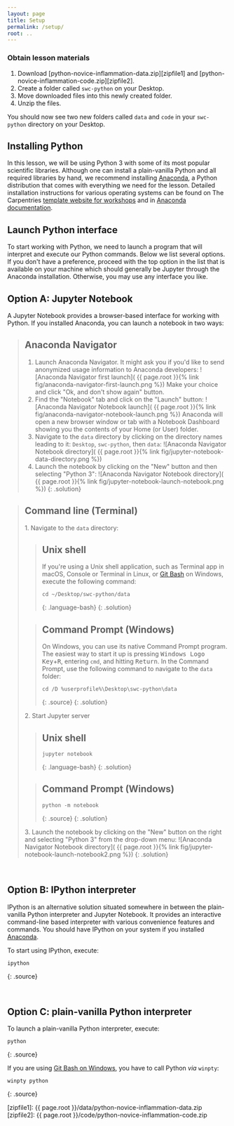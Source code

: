 ```yaml
---
layout: page
title: Setup
permalink: /setup/
root: ..
---
```


### Obtain lesson materials

1. Download [python-novice-inflammation-data.zip][zipfile1]
        and [python-novice-inflammation-code.zip][zipfile2].
2. Create a folder called `swc-python` on your Desktop.
3. Move downloaded files into this newly created folder.
4. Unzip the files.

You should now see two new folders called `data` and `code` in your `swc-python` directory on your
Desktop.

## Installing Python

In this lesson, we will be using Python 3 with some of its most popular scientific libraries.
Although one can install a plain-vanilla Python and all required libraries by hand,
we recommend installing [Anaconda][anaconda-website],
a Python distribution that comes with everything we need for the lesson.
Detailed installation instructions for various operating systems can be found
on The Carpentries [template website for workshops][anaconda-instructions]
and in [Anaconda documentation][anaconda-install].

## Launch Python interface

To start working with Python, we need to launch a program that will interpret and execute our
Python commands. Below we list several options. If you don't have a preference, proceed with the
top option in the list that is available on your machine which should generally be Jupyter through the
Anaconda installation. Otherwise, you may use any interface you like.

## Option A: Jupyter Notebook

A Jupyter Notebook provides a browser-based interface for working with Python.
If you installed Anaconda, you can launch a notebook in two ways:

> ## Anaconda Navigator
>
> 1. Launch Anaconda Navigator.
> It might ask you if you'd like to send anonymized usage information to Anaconda developers:
> ![Anaconda Navigator first launch](
{{ page.root }}{% link fig/anaconda-navigator-first-launch.png %})
> Make your choice and click "Ok, and don't show again" button.
> 2. Find the "Notebook" tab and click on the "Launch" button:
> ![Anaconda Navigator Notebook launch](
{{ page.root }}{% link fig/anaconda-navigator-notebook-launch.png %})
> Anaconda will open a new browser window or tab with a Notebook Dashboard showing you the
> contents of your Home (or User) folder.
> 3. Navigate to the `data` directory by clicking on the directory names leading to it:
> `Desktop`, `swc-python`, then `data`:
> ![Anaconda Navigator Notebook directory](
{{ page.root }}{% link fig/jupyter-notebook-data-directory.png %})
> 4. Launch the notebook by clicking on the "New" button and then selecting "Python 3":
> ![Anaconda Navigator Notebook directory](
{{ page.root }}{% link fig/jupyter-notebook-launch-notebook.png %})
{: .solution}

> ## Command line (Terminal)
>
> 1\. Navigate to the `data` directory:
>
> > ## Unix shell
> > If you're using a Unix shell application, such as Terminal app in macOS, Console or Terminal
> > in Linux, or [Git Bash][gitbash] on Windows, execute the following command:
> > ~~~
> > cd ~/Desktop/swc-python/data
> > ~~~
> > {: .language-bash}
> {: .solution}
>
> > ## Command Prompt (Windows)
> > On Windows, you can use its native Command Prompt program.  The easiest way to start it up is
> > pressing <kbd>Windows Logo Key</kbd>+<kbd>R</kbd>, entering `cmd`, and hitting
> > <kbd>Return</kbd>. In the Command Prompt, use the following command to navigate to
> > the `data` folder:
> > ~~~
> > cd /D %userprofile%\Desktop\swc-python\data
> > ~~~
> > {: .source}
> {: .solution}
>
> 2\. Start Jupyter server
>
> > ## Unix shell
> > ~~~
> > jupyter notebook
> > ~~~
> > {: .language-bash}
> {: .solution}
>
> > ## Command Prompt (Windows)
> > ~~~
> > python -m notebook
> > ~~~
> > {: .source}
> {: .solution}
>
> 3\. Launch the notebook by clicking on the "New" button on the right and selecting "Python 3"
> from the drop-down menu:
> ![Anaconda Navigator Notebook directory](
{{ page.root }}{% link fig/jupyter-notebook-launch-notebook2.png %})
{: .solution}

&nbsp; <!-- vertical spacer -->

## Option B: IPython interpreter

IPython is an alternative solution situated somewhere in between the plain-vanilla Python
interpreter and Jupyter Notebook. It provides an interactive command-line based interpreter with
various convenience features and commands.  You should have IPython on your system if you installed
[Anaconda][anaconda-instructions].

To start using IPython, execute:
~~~
ipython
~~~
{: .source}

&nbsp; <!-- vertical spacer -->

## Option C: plain-vanilla Python interpreter

To launch a plain-vanilla Python interpreter, execute:
~~~
python
~~~
{: .source}

If you are using [Git Bash on Windows][gitbash], you have to call Python _via_ `winpty`:
~~~
winpty python
~~~
{: .source}

[anaconda-install]: https://docs.anaconda.com/anaconda/install
[anaconda-instructions]: https://carpentries.github.io/workshop-template/#python
[anaconda-website]: https://www.anaconda.com/
[gitbash]: https://gitforwindows.org
[zipfile1]: {{ page.root }}/data/python-novice-inflammation-data.zip
[zipfile2]: {{ page.root }}/code/python-novice-inflammation-code.zip


